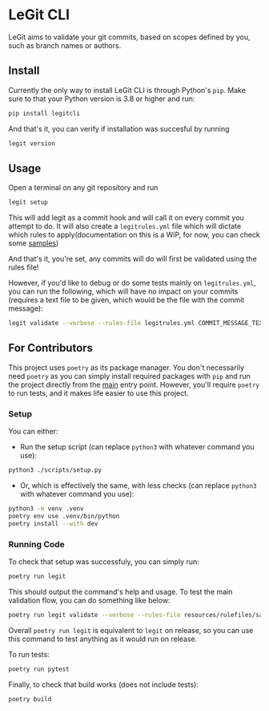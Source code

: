# LeGit CLI

LeGit aims to validate your git commits, based on scopes defined by you, such as branch names or authors.

## Install

Currently the only way to install LeGit CLI is through Python's `pip`. Make sure to that your Python version is 3.8 or higher and run:
```bash
pip install legitcli
```

And that's it, you can verify if installation was succesful by running

```bash
legit version
```

## Usage

Open a terminal on any git repository and run

```bash
legit setup
```

This will add legit as a commit hook and will call it on every commit you attempt to do.
It will also create a `legitrules.yml` file which will dictate which rules to apply(documentation on this is a WiP, for now, you can check some [samples](./resources/rulefiles/samples))

And that's it, you're set, any commits will do will first be validated using the rules file!

However, if you'd like to debug or do some tests mainly on `legitrules.yml`, you can run the following, which will have no impact on your commits (requires a text file to be given, which would be the file with the commit message):

```bash
legit validate --verbose --rules-file legitrules.yml COMMIT_MESSAGE_TEXT_FILE 
```

## For Contributors

This project uses `poetry` as its package manager. You don't necessarily need `poetry` as you can simply install required packages with `pip` and run the project directly from the [main](./src/legitcli/main.py) entry point. However, you'll require `poetry` to run tests, and it makes life easier to use this project.

### Setup

You can either:
  - Run the setup script (can replace `python3` with whatever command you use):
  ```bash
  python3 ./scripts/setup.py
  ```
  - Or, which is effectively the same, with less checks (can replace `python3` with whatever command you use):
  ```bash
  python3 -m venv .venv
  poetry env use .venv/bin/python
  poetry install --with dev
  ```

### Running Code

To check that setup was successfuly, you can simply run:

```bash
poetry run legit
```

This should output the command's help and usage. To test the main validation flow, you can do something like below:

```bash
poetry run legit validate --verbose --rules-file resources/rulefiles/samples/simple.yml resources/message/short_message.txt
```

Overall `poetry run legit` is equivalent to `legit` on release, so you can use this command to test anything as it would run on release.

To run tests:

```bash
poetry run pytest
```

Finally, to check that build works (does not include tests):

```bash
poetry build
```
